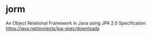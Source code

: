 # jorm


An Object Relational Framework in Java using JPA 2.0 Specification https://java.net/projects/jpa-spec/downloads

